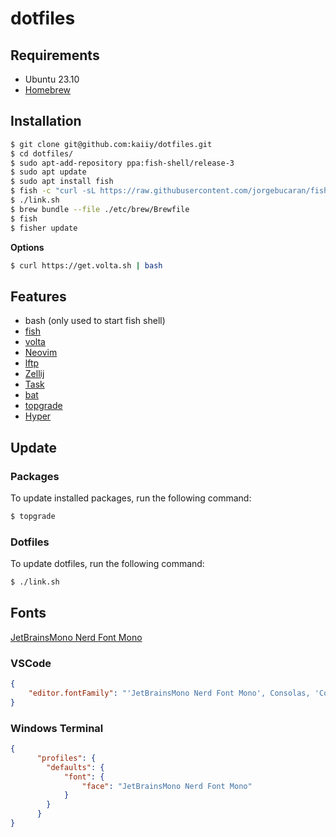 # dotfiles 

## Requirements

- Ubuntu 23.10
- [Homebrew](https://brew.sh)

## Installation

```sh
$ git clone git@github.com:kaiiy/dotfiles.git
$ cd dotfiles/
$ sudo apt-add-repository ppa:fish-shell/release-3 
$ sudo apt update
$ sudo apt install fish
$ fish -c "curl -sL https://raw.githubusercontent.com/jorgebucaran/fisher/main/functions/fisher.fish | source && fisher install jorgebucaran/fisher"
$ ./link.sh
$ brew bundle --file ./etc/brew/Brewfile
$ fish
$ fisher update
```

**Options**


```sh
$ curl https://get.volta.sh | bash
```

## Features

- bash (only used to start fish shell)
- [fish](https://github.com/fish-shell/fish-shell)
- [volta](https://github.com/volta-cli/volta)
- [Neovim](https://github.com/neovim/neovim) 
- [lftp](https://packages.ubuntu.com/jammy/lftp)
- [Zellij](https://github.com/zellij-org/zellij)
- [Task](https://taskfile.dev)
- [bat](https://github.com/sharkdp/bat)
- [topgrade](https://github.com/topgrade-rs/topgrade)
- [Hyper](https://github.com/vercel/hyper)

## Update

### Packages

To update installed packages, run the following command:

```sh
$ topgrade
```

### Dotfiles

To update dotfiles, run the following command:

```sh
$ ./link.sh
```

## Fonts

[JetBrainsMono Nerd Font Mono](https://www.nerdfonts.com/font-downloads#:~:text=font%20for%20developers-,Download,-Preview%20on%20ProgrammingFonts)

### VSCode 

```json
{
    "editor.fontFamily": "'JetBrainsMono Nerd Font Mono', Consolas, 'Courier New', monospace"
}
```

### Windows Terminal

```json
{
      "profiles": {
        "defaults": {
            "font": {
                "face": "JetBrainsMono Nerd Font Mono" 
            }
        }
      }
}
```

